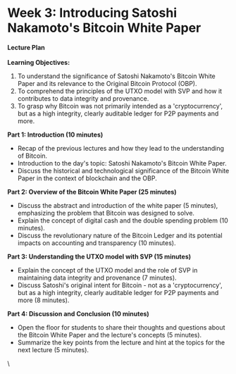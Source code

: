 # Week 3: Introducing Satoshi Nakamoto's Bitcoin White Paper

**Lecture Plan**\
\
**Learning Objectives:**

1. To understand the significance of Satoshi Nakamoto's Bitcoin White Paper and its relevance to the Original Bitcoin Protocol (OBP).
2. To comprehend the principles of the UTXO model with SVP and how it contributes to data integrity and provenance.
3. To grasp why Bitcoin was not primarily intended as a 'cryptocurrency', but as a high integrity, clearly auditable ledger for P2P payments and more.

**Part 1: Introduction (10 minutes)**

* Recap of the previous lectures and how they lead to the understanding of Bitcoin.
* Introduction to the day's topic: Satoshi Nakamoto's Bitcoin White Paper.
* Discuss the historical and technological significance of the Bitcoin White Paper in the context of blockchain and the OBP.

**Part 2: Overview of the Bitcoin White Paper (25 minutes)**

* Discuss the abstract and introduction of the white paper (5 minutes), emphasizing the problem that Bitcoin was designed to solve.
* Explain the concept of digital cash and the double spending problem (10 minutes).
* Discuss the revolutionary nature of the Bitcoin Ledger and its potential impacts on accounting and transparency (10 minutes).

**Part 3: Understanding the UTXO model with SVP (15 minutes)**

* Explain the concept of the UTXO model and the role of SVP in maintaining data integrity and provenance (7 minutes).
* Discuss Satoshi's original intent for Bitcoin - not as a 'cryptocurrency', but as a high integrity, clearly auditable ledger for P2P payments and more (8 minutes).

**Part 4: Discussion and Conclusion (10 minutes)**

* Open the floor for students to share their thoughts and questions about the Bitcoin White Paper and the lecture's concepts (5 minutes).
* Summarize the key points from the lecture and hint at the topics for the next lecture (5 minutes).

\
